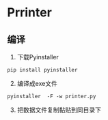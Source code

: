 # Prrinter

## 编译
1. 下载Pyinstaller
```
pip install pyinstaller
```
2. 编译成exe文件
```
pyinstaller  -F -w printer.py
```
3. 把数据文件复制黏贴到同目录下



